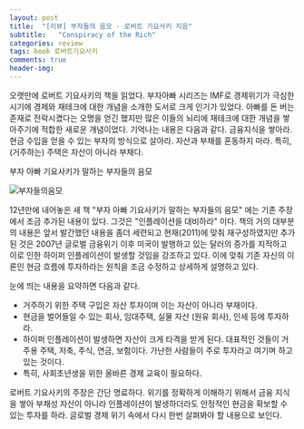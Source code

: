 ```yaml
---
layout: post
title:  "[리뷰] 부자들의 음모 - 로버트 기요사키 지음"
subtitle:   "Conspiracy of the Rich"
categories: review
tags: book 로버트기요사키
comments: true
header-img: 
---
```


오랫만에 로버트 기요사키의 책을 읽었다. 부자아빠 시리즈는 IMF로 경제위기가 극심한 시기에 경제와 재테크에 대한 개념을 소개한 도서로 크게 인기가 있었다. 아빠를 돈 버는 존재로 전락시켰다는 오명을 얻긴 했지만 많은 이들의 뇌리에 재테크에 대한 개념을 쌓아주기에 적합한 새로운 개념이었다. 기억나는 내용은 다음과 같다. 금융지식을 쌓아라. 현금 수입을 얻을 수 있는 부자의 방식으로 살아라. 자산과 부채를 혼동하지 마라. 특히, (거주하는) 주택은 자산이 아니라 부채다.

부자 아빠 기요사키가 말하는 부자들의 음모

 ![부자들의음모](https://youngsungson.github.io/assets/img/review/20121006-review-book.jpeg)

12년만에 내어놓은 새 책 "부자 아빠 기요사키가 말하는 부자들의 음모" 에는 기존 주장에서 조금 추가된 내용이 있다. 그것은 "인플레이션을 대비하라" 이다. 책의 거의 대부분의 내용은 앞서 발간했던 내용을 좀더 세련되고 현재(2011)에 맞춰 재구성하였지만 추가된 것은 2007년 글로벌 금융위기 이후 미국이 발행하고 있는 달러의 증가를 지적하고 이로 인한 하이퍼 인플레이션이 발생할 것임을 강조하고 있다. 이에 맞춰 기존 자신의 이론인 현금 흐름에 투자하라는 원칙을 조금 수정하고 상세하게 설명하고 있다.

눈에 띄는 내용을 요약하면 다음과 같다.

* 거주하기 위한 주택 구입은 자산 투자이며 이는 자산이 아니라 부재이다. 
* 현금을 벌어들일 수 있는 회사, 임대주택, 실물 자산 (원유 회사), 인세 등에 투자하라. 
* 하이퍼 인플레이션이 발생하면 자산이 크게 타격을 받게 된다. 대표적인 것들이 거주용 주택, 저축, 주식, 연금, 보험이다. 가난한 사람들이 주로 투자라고 여기며 하고 있는 것이다.
* 특히, 사회초년생을 위한 올바른 경제 교육이 필요하다.

로버트 기요사키의 주장은 간단 명료하다. 위기를 정확하게 이해하기 위해서 금융 지식을 쌓아 부채성 자산이 아니라 인플레이션이 발생하더라도 안정적인 현금을 확보할 수 있는 투자를 하라. 글로벌 경제 위기 속에서 다시 한번 살펴봐야 할 내용으로 보인다.
